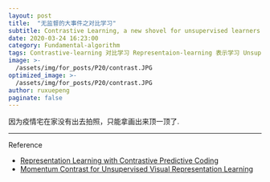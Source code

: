 ```yaml
---
layout: post
title:  "无监督的大事件之对比学习"
subtitle: Contrastive Learning, a new shovel for unsupervised learners
date: 2020-03-24 16:23:00
category: Fundamental-algorithm
tags: Contrastive-learning 对比学习 Representaion-learning 表示学习 Unsupervised-learning 无监督学习 中文文章
image: >-
  /assets/img/for_posts/P20/contrast.JPG
optimized_image: >-
  /assets/img/for_posts/P20/contrast.JPG
author: ruxuepeng
paginate: false
---  
```

因为疫情宅在家没有出去拍照，只能拿画出来顶一顶了.  


---
Reference
* [Representation Learning with Contrastive Predictive Coding](https://arxiv.org/pdf/1807.03748.pdf)  
* [Momentum Contrast for Unsupervised Visual Representation Learning](https://arxiv.org/pdf/1911.05722.pdf)  
